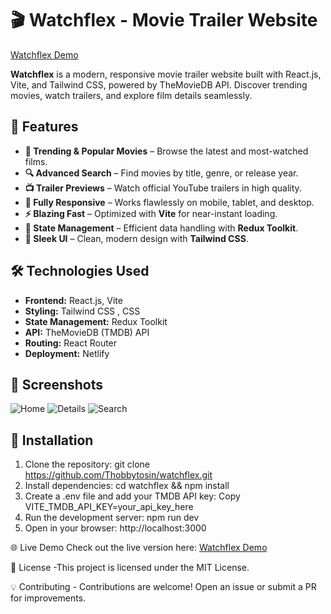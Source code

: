 # 🎬 Watchflex - Movie Trailer Website

[Watchflex Demo](https://via.placeholder.com/1200x600?text=Watchflex+Demo)

**Watchflex** is a modern, responsive movie trailer website built with React.js, Vite, and Tailwind CSS, powered by TheMovieDB API. Discover trending movies, watch trailers, and explore film details seamlessly.

## 🚀 Features

- **🎥 Trending & Popular Movies** – Browse the latest and most-watched films.
- **🔍 Advanced Search** – Find movies by title, genre, or release year.
- **📺 Trailer Previews** – Watch official YouTube trailers in high quality.
- **📱 Fully Responsive** – Works flawlessly on mobile, tablet, and desktop.
- **⚡ Blazing Fast** – Optimized with **Vite** for near-instant loading.
- **🔄 State Management** – Efficient data handling with **Redux Toolkit**.
- **🎨 Sleek UI** – Clean, modern design with **Tailwind CSS**.

## 🛠️ Technologies Used

- **Frontend:** React.js, Vite
- **Styling:** Tailwind CSS , CSS
- **State Management:** Redux Toolkit
- **API:** TheMovieDB (TMDB) API
- **Routing:** React Router
- **Deployment:** Netlify

## 📸 Screenshots

![Home](https://github.com/user-attachments/assets/d36c764b-79f0-484f-9b5c-29274b7de3f1)
![Details](https://github.com/user-attachments/assets/89a6abf3-8b40-4b3e-aca7-1d869f82dda4)
![Search](https://github.com/user-attachments/assets/7adcca53-eafe-4f5d-a59f-7a62c43ac179)

## 🔧 Installation

1. Clone the repository: git clone https://github.com/Thobbytosin/watchflex.git
2. Install dependencies: cd watchflex && npm install
3. Create a .env file and add your TMDB API key: Copy VITE_TMDB_API_KEY=your_api_key_here
4. Run the development server: npm run dev
5. Open in your browser: http://localhost:3000

🌐 Live Demo
Check out the live version here: [Watchflex Demo](https://watchflex.netlify.app/)

📜 License -This project is licensed under the MIT License.

💡 Contributing - Contributions are welcome! Open an issue or submit a PR for improvements.
